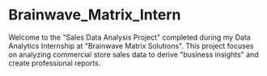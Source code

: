 # Brainwave_Matrix_Intern
Welcome to the "Sales Data Analysis Project" completed during my Data Analytics Internship at "Brainwave Matrix Solutions".   This project focuses on analyzing commercial store sales data to derive "business insights" and create professional reports.
